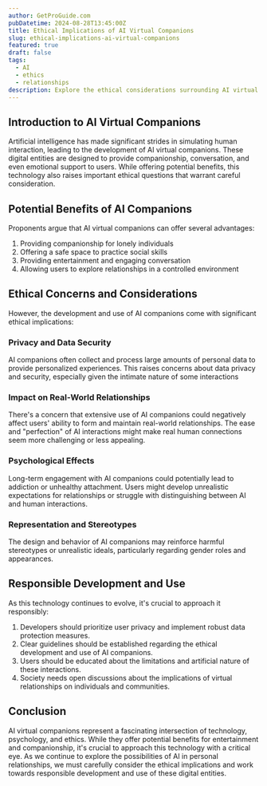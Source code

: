 ```yaml
---
author: GetProGuide.com
pubDatetime: 2024-08-28T13:45:00Z
title: Ethical Implications of AI Virtual Companions
slug: ethical-implications-ai-virtual-companions
featured: true
draft: false
tags:
  - AI
  - ethics
  - relationships
description: Explore the ethical considerations surrounding AI virtual companions, including potential benefits, privacy concerns, and societal impact of this emerging technology.
---
```


## Introduction to AI Virtual Companions

Artificial intelligence has made significant strides in simulating human interaction, leading to the development of AI virtual companions. These digital entities are designed to provide companionship, conversation, and even emotional support to users. While offering potential benefits, this technology also raises important ethical questions that warrant careful consideration.

## Potential Benefits of AI Companions

Proponents argue that AI virtual companions can offer several advantages:

1. Providing companionship for lonely individuals
2. Offering a safe space to practice social skills
3. Providing entertainment and engaging conversation
4. Allowing users to explore relationships in a controlled environment

## Ethical Concerns and Considerations

However, the development and use of AI companions come with significant ethical implications:

### Privacy and Data Security

AI companions often collect and process large amounts of personal data to provide personalized experiences. This raises concerns about data privacy and security, especially given the intimate nature of some interactions

### Impact on Real-World Relationships

There's a concern that extensive use of AI companions could negatively affect users' ability to form and maintain real-world relationships. The ease and "perfection" of AI interactions might make real human connections seem more challenging or less appealing.

### Psychological Effects

Long-term engagement with AI companions could potentially lead to addiction or unhealthy attachment. Users might develop unrealistic expectations for relationships or struggle with distinguishing between AI and human interactions.

### Representation and Stereotypes

The design and behavior of AI companions may reinforce harmful stereotypes or unrealistic ideals, particularly regarding gender roles and appearances.

## Responsible Development and Use

As this technology continues to evolve, it's crucial to approach it responsibly:

1. Developers should prioritize user privacy and implement robust data protection measures.
2. Clear guidelines should be established regarding the ethical development and use of AI companions.
3. Users should be educated about the limitations and artificial nature of these interactions.
4. Society needs open discussions about the implications of virtual relationships on individuals and communities.

## Conclusion

AI virtual companions represent a fascinating intersection of technology, psychology, and ethics. While they offer potential benefits for entertainment and companionship, it's crucial to approach this technology with a critical eye. As we continue to explore the possibilities of AI in personal relationships, we must carefully consider the ethical implications and work towards responsible development and use of these digital entities.